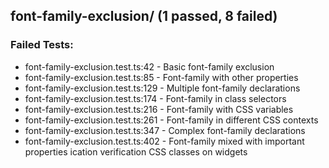 
## font-family-exclusion/ (1 passed, 8 failed)

### Failed Tests:
- font-family-exclusion.test.ts:42 - Basic font-family exclusion
- font-family-exclusion.test.ts:85 - Font-family with other properties
- font-family-exclusion.test.ts:129 - Multiple font-family declarations
- font-family-exclusion.test.ts:174 - Font-family in class selectors
- font-family-exclusion.test.ts:216 - Font-family with CSS variables
- font-family-exclusion.test.ts:261 - Font-family in different CSS contexts
- font-family-exclusion.test.ts:347 - Complex font-family declarations
- font-family-exclusion.test.ts:402 - Font-family mixed with important properties
ication verification CSS classes on widgets
